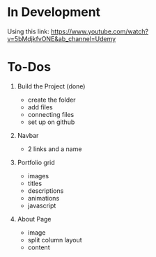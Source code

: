 # In Development
Using this link: https://www.youtube.com/watch?v=5bMdjkfvONE&ab_channel=Udemy

# To-Dos
1. Build the Project (done)
    - create the folder
    - add files
    - connecting files
    - set up on github

2. Navbar
    - 2 links and a name

3. Portfolio grid
    - images
    - titles
    - descriptions
    - animations
    - javascript

4. About Page
    - image
    - split column layout
    - content